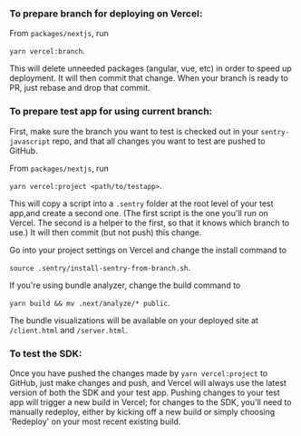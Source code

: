 ### To prepare branch for deploying on Vercel:

From `packages/nextjs`, run

  `yarn vercel:branch`.

This will delete unneeded packages (angular, vue, etc) in order to speed up deployment. It will then commit that change.
When your branch is ready to PR, just rebase and drop that commit.

### To prepare test app for using current branch:

First, make sure the branch you want to test is checked out in your `sentry-javascript` repo, and that all changes you
want to test are pushed to GitHub.

From `packages/nextjs`, run

  `yarn vercel:project <path/to/testapp>`.

This will copy a script into a `.sentry` folder at the root level of your test app,and create a second one. (The first
script is the one you'll run on Vercel. The second is a helper to the first, so that it knows which branch to use.) It
will then commit (but not push) this change.

Go into your project settings on Vercel and change the install command to

  `source .sentry/install-sentry-from-branch.sh`.

If you're using bundle analyzer, change the build command to

  `yarn build && mv .next/analyze/* public`.

The bundle visualizations will be available on your deployed site at `/client.html` and `/server.html`.

### To test the SDK:

Once you have pushed the changes made by `yarn vercel:project` to GitHub, just make changes and push, and Vercel will
always use the latest version of both the SDK and your test app. Pushing changes to your test app will trigger a new
build in Vercel; for changes to the SDK, you'll need to manually redeploy, either by kicking off a new build or simply
choosing 'Redeploy' on your most recent existing build.

